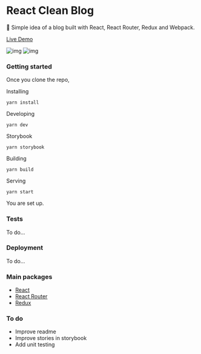 # React Clean Blog

📖 Simple idea of a blog built with React, React Router, Redux and Webpack.

[Live Demo](https://react-clean-blog.herokuapp.com/)

![img](https://i.imgur.com/k2kBfD9.jpg)
![img](https://i.imgur.com/NuJmTnD.jpg)


### Getting started

Once you clone the repo,

Installing
```
yarn install
```

Developing
```
yarn dev
```

Storybook
```
yarn storybook
```

Building
```
yarn build
```

Serving
```
yarn start
```

You are set up.

### Tests

To do...


### Deployment

To do...

### Main packages

* [React](https://github.com/facebook/react)
* [React Router](https://github.com/ReactTraining/react-router)
* [Redux](https://github.com/reduxjs/redux)

### To do

* Improve readme
* Improve stories in storybook
* Add unit testing
